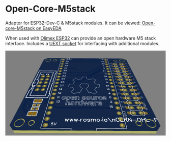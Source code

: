 # Open-Core-M5stack
Adaptor for ESP32-Dev-C &amp; M5stack modules. It can be viewed: [Open-core-M5stack on EasyEDA](https://easyeda.com/editor#id=49352f7d047e4be9b435180f0d233d80)

When used with [Olimex ESP32](https://www.olimex.com/Products/IoT/ESP32/ESP32-DevKit-LiPo/open-source-hardware) can provide an open hardware M5 stack interface. Includes a [UEXT socket](https://www.olimex.com/Products/Modules/) for interfacing with additional modules.

 ![Review board](https://github.com/rosmo-robot/Open-Core-M5stack/blob/main/OpenCoreReview.png)
